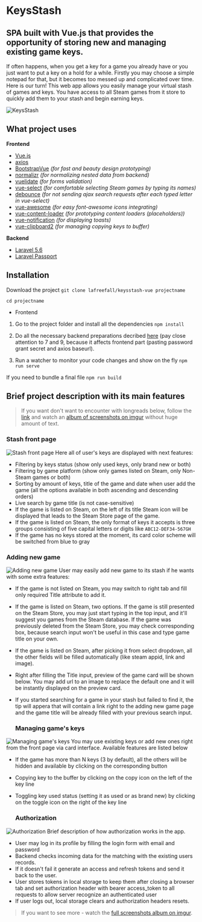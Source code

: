 # KeysStash
## SPA built with Vue.js that provides the opportunity of storing new and managing existing game keys.
If often happens, when you get a key for a game you already have or you just want to put a key on a hold for a while. Firstly you may choose a simple notepad for that, but it becomes too messed up and complicated over time. Here is our turn! This web app allows you easily manage your virtual stash of games and keys. You have access to all Steam games from it store to quickly add them to your stash and begin earning keys.

![KeysStash](https://i.imgur.com/KRW2TFE.png)

## What project uses

**Frontend**
- [Vue.js](https://github.com/vuejs/vue)
- [axios](https://github.com/axios/axios)
- [BootstrapVue](https://github.com/bootstrap-vue/bootstrap-vue) *(for fast and beauty design prototyping)*
- [normalizr](https://github.com/paularmstrong/normalizr) *(for normalizing nested data from backend)*
- [vuelidate](https://github.com/monterail/vuelidate) *(for forms validation)*
- [vue-select](https://github.com/sagalbot/vue-select) *(for comfortable selecting Steam games by typing its names)*
- [debounce](https://github.com/component/debounce) *(for not sending ajax search requests after each typed letter in vue-select)*
- [vue-awesome](https://github.com/Justineo/vue-awesome) *(for easy font-awesome icons integrating)*
- [vue-content-loader](https://github.com/egoist/vue-content-loader) *(for prototyping content loaders (placeholders))*
- [vue-notification](https://github.com/euvl/vue-notification) *(for displaying toasts)*
- [vue-clipboard2](https://github.com/Inndy/vue-clipboard2) *(for managing copying keys to buffer)*

**Backend**
- [Laravel 5.6](https://github.com/laravel/laravel)
- [Laravel Passport](https://github.com/laravel/passport)


## Installation
Download the project
`git clone lafreefall/keysstash-vue projectname`

`cd projectname`

- Frontend

1. Go to the project folder and install all the dependencies
`npm install`

2. Do all the necessary backend preparations decribed [here](https://github.com/laFreeFall/keysstash-laravel) (pay close attention to 7 and 9, because it affects frontend part (pasting password grant secret and axios baseurl).

3. Run a watcher to monitor your code changes and show on the fly
`npm run serve`

If you need to bundle a final file
`npm run build`

## Brief project description with its main features
 
 > If you want don't want to encounter with longreads below, follow the [link](https://imgur.com/a/0HSUV28) and watch an [album of screenshots on imgur](https://imgur.com/a/0HSUV28) without huge amount of text.
 ### Stash front page
 ![Stash front page](https://i.imgur.com/V5QP86k.gif)
 Here all of user's keys are displayed with next features:
 - Filtering by keys status (show only used keys, only brand new or both)
 - Filtering by game platform (show only games listed on Steam, only Non-Steam games or both)
 - Sorting by amount of keys, title of the game and date when user add the game (all the options available in both ascending and descending orders)
 - Live search by game title (is not case-sensitive)
 - If the game is listed on Steam, on the left of its title Steam icon will be displayed that leads to the Steam Store page of the game.
 - If the game is listed on Steam, the only format of keys it accepts is three groups consisting of five capital letters or digits like `ABC12-DEF34-567GH`
 - If the game has no keys stored at the moment, its card color scheme will be switched from blue to gray

  ### Adding new game
 ![Adding new game](https://i.imgur.com/PHwkMVz.gif)
 User may easily add new game to its stash if he wants with some extra features:
 - If the game is not listed on Steam, you may switch to right tab and fill only required Title attribute to add it.
 - If the game is listed on Steam, two options. If the game is still presented on the Steam Store, you may just start typing in the top input, and it'll suggest you games from the Steam database. If the game was previously deleted from the Steam Store, you may check corresponding box, because search input won't be useful in this case and type game title on your own.
 - If the game is listed on Steam, after picking it from select dropdown, all the other fields will be filled automatically (like steam appid, link and image).
 - Right after filling the Title input, preview of the game card will be shown below. You may add url to an image to replace the default one and it will be instantly displayed on the preview card.
 - If you started searching for a game in your stash but failed to find it, the tip will appera that will contain a link right to the adding new game page and the game title will be already filled with your previous search input.
 
   ### Managing game's keys
 ![Managing game's keys](https://i.imgur.com/eRO80uI.gif)
 You may use existing keys or add new ones right from the front page via card interface. Available features are listed below 
 - If the game has more than N keys (3 by default), all the others will be hidden and available by clicking on the corresponding button
 - Copying key to the buffer by clicking on the copy icon on the left of the key line
 - Toggling key used status (setting it as used or as brand new) by clicking on the toggle icon on the right of the key line
 
   ### Authorization
 ![Authorization](https://i.imgur.com/Rqruoo7.gif)
 Brief description of how authorization works in the app.
 - User may log in its profile by filling the login form with email and password
 - Backend checks incoming data for the matching with the existing users records.
 - If it doesn't fail it generate an access and refresh tokens and send it back to the user.
 - User stores tokens in local storage to keep them after closing a browser tab and set authorization header with bearer access_token to all requests to allow server recognize an authenticated user
 - If user logs out, local storage clears and authorization headers resets.

> If you want to see more - watch the [full screenshots album on imgur](https://imgur.com/a/0HSUV28).


